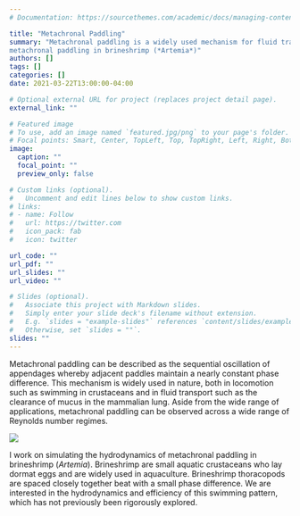 ```yaml
---
# Documentation: https://sourcethemes.com/academic/docs/managing-content/

title: "Metachronal Paddling"
summary: "Metachronal paddling is a widely used mechanism for fluid transport and locomotion. We study the hydrodynamics of
metachronal paddling in brineshrimp (*Artemia*)"
authors: []
tags: []
categories: []
date: 2021-03-22T13:00:00-04:00

# Optional external URL for project (replaces project detail page).
external_link: ""

# Featured image
# To use, add an image named `featured.jpg/png` to your page's folder.
# Focal points: Smart, Center, TopLeft, Top, TopRight, Left, Right, BottomLeft, Bottom, BottomRight.
image: 
  caption: ""
  focal_point: ""
  preview_only: false

# Custom links (optional).
#   Uncomment and edit lines below to show custom links.
# links:
# - name: Follow
#   url: https://twitter.com
#   icon_pack: fab
#   icon: twitter

url_code: ""
url_pdf: ""
url_slides: ""
url_video: ""

# Slides (optional).
#   Associate this project with Markdown slides.
#   Simply enter your slide deck's filename without extension.
#   E.g. `slides = "example-slides"` references `content/slides/example-slides.md`.
#   Otherwise, set `slides = ""`.
slides: ""
---
```


Metachronal paddling can be described as the sequential oscillation of appendages whereby adjacent paddles maintain a nearly constant phase difference.
This mechanism is widely used in nature, both in locomotion such as swimming in crustaceans and in fluid transport such as the clearance of mucus 
in the mammalian lung. Aside from the wide range of applications, metachronal paddling can be observed across a wide range of 
Reynolds number regimes. 

![](https://upload.wikimedia.org/wikipedia/commons/c/cc/Artemia_monica.jpg)

I work on simulating the hydrodynamics of metachronal paddling in brineshrimp (*Artemia*). Brineshrimp are small aquatic 
crustaceans who lay dormat eggs and are widely used in aquaculture. Brineshrimp thoracopods are spaced closely together
beat with a small phase difference. We are interested in the hydrodynamics and efficiency of this swimming pattern, which has not
previously been rigorously explored.
